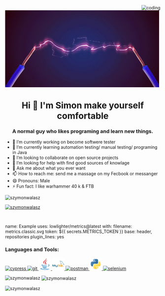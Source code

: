 <!--First photo for WoW!!! efect (I know it's actually make by wrong metchod)-->
<img align="right" alt="coding" widht="400" src="https://i.pinimg.com/originals/01/71/5d/01715d903f85b151035284ed601fdfd0.gif">

<p align="left"> <img src="https://github.com/SzymonWalasz/SzymonWalasz/blob/main/electric.gif?raw=true
" /> </p>

 



<h1 align="center">Hi 👋 I'm Simon make yourself comfortable</h1>
<h3 align="center">A normal guy who likes programing and learn new things.</h3>

<!--połączenie idzie z strony powinno iść z komputera-->

- 🔭 I’m currently working on become softwere tester 
- 🌱 I’m currently learning automation testing/ manual testing/ programing in Java 
- 👯 I’m looking to collaborate on open source projects
- 🤔 I’m looking for help with find good sources of knowlage
- 💬 Ask me about what you ever want
- 📫 How to reach me: send me a massage on my Fecbook or messanger
- 😄 Pronouns: Male
- ⚡ Fun fact: I like warhammer 40 k & FTB

<!--Próba zrobienia animowanego zdjecia w tle-->

  

  

<p align="left"> <img src="https://komarev.com/ghpvc/?username=szymonwalasz&label=Profile%20views&color=29b40e&style=flat" alt="szymonwalasz" /> </p>

<p align="left"> <a href="https://github.com/ryo-ma/github-profile-trophy"><img src="https://github-profile-trophy.vercel.app/?username=szymonwalasz" alt="szymonwalasz" /></a> </p>

<p align="left"> <a href="https://twitter.com/" target="blank"><img src="https://img.shields.io/twitter/follow/?logo=twitter&style=for-the-badge" alt="" /></a> </p>


name: Example
uses: lowlighter/metrics@latest
with:
  filename: metrics.classic.svg
  token: ${{ secrets.METRICS_TOKEN }}
  base: header, repositories
  plugin_lines: yes



<h3 align="left">Languages and Tools:</h3>
<p align="left"> <a href="https://www.cypress.io" target="_blank" rel="noreferrer"> <img src="https://raw.githubusercontent.com/simple-icons/simple-icons/6e46ec1fc23b60c8fd0d2f2ff46db82e16dbd75f/icons/cypress.svg" alt="cypress" width="40" height="40"/> </a> <a href="https://git-scm.com/" target="_blank" rel="noreferrer"> <img src="https://www.vectorlogo.zone/logos/git-scm/git-scm-icon.svg" alt="git" width="40" height="40"/> </a> <a href="https://www.java.com" target="_blank" rel="noreferrer"> <img src="https://raw.githubusercontent.com/devicons/devicon/master/icons/java/java-original.svg" alt="java" width="40" height="40"/> </a> <a href="https://www.mysql.com/" target="_blank" rel="noreferrer"> <img src="https://raw.githubusercontent.com/devicons/devicon/master/icons/mysql/mysql-original-wordmark.svg" alt="mysql" width="40" height="40"/> </a> <a href="https://postman.com" target="_blank" rel="noreferrer"> <img src="https://www.vectorlogo.zone/logos/getpostman/getpostman-icon.svg" alt="postman" width="40" height="40"/> </a> <a href="https://www.python.org" target="_blank" rel="noreferrer"> <img src="https://raw.githubusercontent.com/devicons/devicon/master/icons/python/python-original.svg" alt="python" width="40" height="40"/> </a> <a href="https://www.selenium.dev" target="_blank" rel="noreferrer"> <img src="https://raw.githubusercontent.com/detain/svg-logos/780f25886640cef088af994181646db2f6b1a3f8/svg/selenium-logo.svg" alt="selenium" width="40" height="40"/> </a> </p>

<p><img align="left" src="https://github-readme-stats.vercel.app/api/top-langs?username=szymonwalasz&show_icons=true&theme=tokyonight&locale=en&layout=compact" alt="szymonwalasz" /></p>

<p>&nbsp;<img align="center" src="https://github-readme-stats.vercel.app/api?username=szymonwalasz&show_icons=true&theme=tokyonight&locale=en" alt="szymonwalasz" /></p>

<p><img align="center" src="https://github-readme-streak-stats.herokuapp.com/?user=szymonwalasz&theme=highcontrast" alt="szymonwalasz" /></p>
